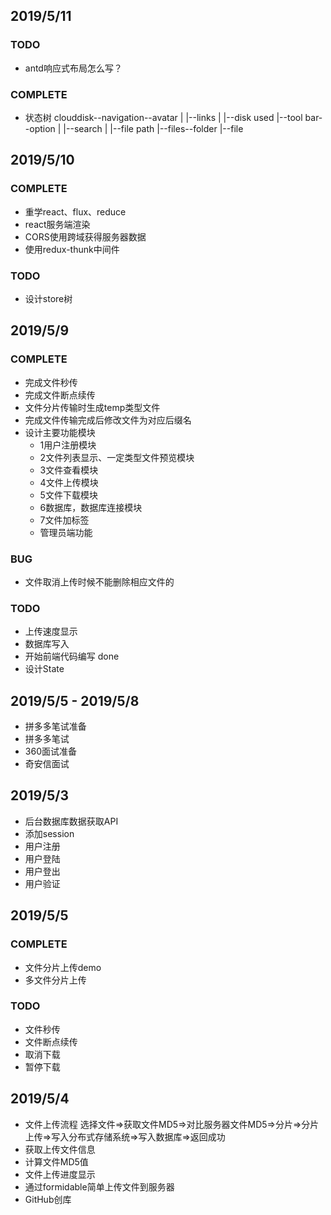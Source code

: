 ## 2019/5/11
### TODO
- antd响应式布局怎么写？
### COMPLETE
- 状态树
  clouddisk--navigation--avatar
          |           |--links
          |           |--disk used
          |--tool bar--option
          |         |--search
          |         |--file path
          |--files--folder
                 |--file
## 2019/5/10
### COMPLETE
- 重学react、flux、reduce
- react服务端渲染
- CORS使用跨域获得服务器数据
- 使用redux-thunk中间件
### TODO
- 设计store树
## 2019/5/9
### COMPLETE
- 完成文件秒传
- 完成文件断点续传
- 文件分片传输时生成temp类型文件
- 完成文件传输完成后修改文件为对应后缀名
- 设计主要功能模块
  - 1用户注册模块
  - 2文件列表显示、一定类型文件预览模块
  - 3文件查看模块
  - 4文件上传模块
  - 5文件下载模块
  - 6数据库，数据库连接模块
  - 7文件加标签
  - 管理员端功能
### BUG
- 文件取消上传时候不能删除相应文件的
### TODO
- 上传速度显示
- 数据库写入
- 开始前端代码编写 done
- 设计State

## 2019/5/5 - 2019/5/8
- 拼多多笔试准备
- 拼多多笔试
- 360面试准备
- 奇安信面试

## 2019/5/3
- 后台数据库数据获取API
- 添加session
- 用户注册
- 用户登陆
- 用户登出
- 用户验证

## 2019/5/5
### COMPLETE
- 文件分片上传demo
- 多文件分片上传
### TODO
- 文件秒传
- 文件断点续传
- 取消下载
- 暂停下载

## 2019/5/4
- 文件上传流程 选择文件=>获取文件MD5=>对比服务器文件MD5=>分片=>分片上传=>写入分布式存储系统=>写入数据库=>返回成功
- 获取上传文件信息
- 计算文件MD5值
- 文件上传进度显示
- 通过formidable简单上传文件到服务器
- GitHub创库
